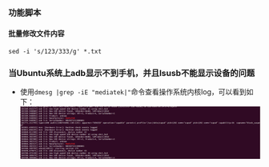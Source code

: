 ### 功能脚本
#### 批量修改文件内容
```
sed -i 's/123/333/g' *.txt
```

### 当Ubuntu系统上adb显示不到手机，并且lsusb不能显示设备的问题
+ 使用`dmesg |grep -iE "mediatek|"`命令查看操作系统内核log，可以看到如下：
![image](https://github.com/ningbaoqi/Linux/blob/master/gif/pic-1.jpg) 
